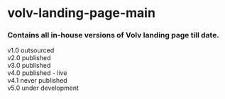 # volv-landing-page-main
<h3>Contains all in-house versions of Volv landing page till date.</h3>

v1.0 outsourced<br>
v2.0 published<br>
v3.0 published<br>
v4.0 published - live<br>
v4.1 never published<br>
v5.0 under development<br>
